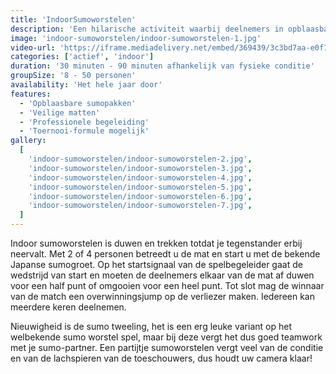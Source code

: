 ```yaml
---
title: 'IndoorSumoworstelen'
description: 'Een hilarische activiteit waarbij deelnemers in opblaasbare sumopakken tegen elkaar strijden.'
image: 'indoor-sumoworstelen/indoor-sumoworstelen-1.jpg'
video-url: 'https://iframe.mediadelivery.net/embed/369439/3c3bd7aa-e0f1-4bbf-a9b9-992b8b2afc01'
categories: ['actief', 'indoor']
duration: '30 minuten - 90 minuten afhankelijk van fysieke conditie'
groupSize: '8 - 50 personen'
availability: 'Het hele jaar door'
features:
  - 'Opblaasbare sumopakken'
  - 'Veilige matten'
  - 'Professionele begeleiding'
  - 'Toernooi-formule mogelijk'
gallery:
  [
    'indoor-sumoworstelen/indoor-sumoworstelen-2.jpg',
    'indoor-sumoworstelen/indoor-sumoworstelen-3.jpg',
    'indoor-sumoworstelen/indoor-sumoworstelen-4.jpg',
    'indoor-sumoworstelen/indoor-sumoworstelen-5.jpg',
    'indoor-sumoworstelen/indoor-sumoworstelen-6.jpg',
    'indoor-sumoworstelen/indoor-sumoworstelen-7.jpg',
  ]
---
```


Indoor sumoworstelen is duwen en trekken totdat je tegenstander erbij neervalt. Met 2 of 4 personen betreedt u de mat en start u met de bekende Japanse sumogroet. Op het startsignaal van de spelbegeleider gaat de wedstrijd van start en moeten de deelnemers elkaar van de mat af duwen voor een half punt of omgooien voor een heel punt. Tot slot mag de winnaar van de match een overwinningsjump op de verliezer maken. Iedereen kan meerdere keren deelnemen.

Nieuwigheid is de sumo tweeling, het is een erg leuke variant op het welbekende sumo worstel spel, maar bij deze vergt het dus goed teamwork met je sumo-partner.
Een partijtje sumoworstelen vergt veel van de conditie en van de lachspieren van de toeschouwers, dus houdt uw camera klaar!
